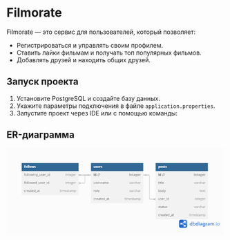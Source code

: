 # Filmorate
Filmorate — это сервис для пользователей, который позволяет:
- Регистрироваться и управлять своим профилем.
- Ставить лайки фильмам и получать топ популярных фильмов.
- Добавлять друзей и находить общих друзей.
## Запуск проекта
1. Установите PostgreSQL и создайте базу данных.
2. Укажите параметры подключения в файле `application.properties`.
3. Запустите проект через IDE или с помощью команды:

## ER-диаграмма
![ER-диаграмма](ERD.png)
